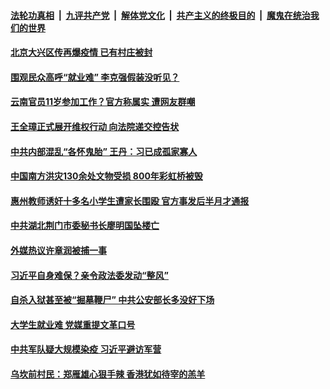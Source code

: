####  [法轮功真相](../../../../basic/blob/master/README.md?t=07100931) &nbsp;|&nbsp; [九评共产党](../../../../9ping.md/blob/master/README.md?t=07100931) &nbsp;|&nbsp; [解体党文化](../../../../jtdwh.md/blob/master/README.md?t=07100931)  &nbsp;|&nbsp; [共产主义的终极目的](../../../../gczydzjmd.md/blob/master/README.md?t=07100931) &nbsp;|&nbsp; [魔鬼在统治我们的世界](../../../../mgztzwmdsj.md/blob/master/README.md?t=07100931) 

#### [北京大兴区传再爆疫情 已有村庄被封 ](../pages/soh5/399271.md?t=07100931) 
#### [围观民众高呼“就业难” 李克强假装没听见？](../pages/soh5/399259.md?t=07100931) 
#### [云南官员11岁参加工作？官方称属实 遭网友群嘲](../pages/soh5/399262.md?t=07100931) 
#### [王全璋正式展开维权行动 向法院递交控告状](../pages/soh5/399118.md?t=07100931) 
#### [中共内部混乱“各怀鬼胎” 王丹：习已成孤家寡人](../pages/soh5/399091.md?t=07100931) 
#### [中国南方洪灾130余处文物受损 800年彩虹桥被毁](../pages/soh5/399037.md?t=07100931) 
#### [惠州教师诱奸十多名小学生遭家长围殴 官方事发后半月才通报](../pages/soh5/399019.md?t=07100931) 
#### [中共湖北荆门市委秘书长廖明国坠楼亡](../pages/soh5/399022.md?t=07100931) 
#### [外媒热议许章润被捕一事](../pages/soh5/398944.md?t=07100931) 
#### [习近平自身难保？亲令政法委发动“整风”](../pages/soh5/398965.md?t=07100931) 
#### [自杀入狱甚至被“掘墓鞭尸” 中共公安部长多没好下场](../pages/soh5/398926.md?t=07100931) 
#### [大学生就业难 党媒重提文革口号](../pages/soh5/398908.md?t=07100931) 
#### [中共军队疑大规模染疫 习近平避访军营](../pages/soh5/398917.md?t=07100931) 
#### [乌坎前村民：郑雁雄心狠手辣  香港犹如待宰的羔羊](../pages/soh5/398848.md?t=07100931) 

